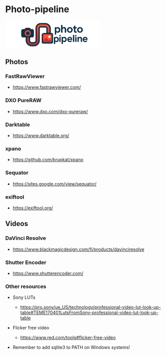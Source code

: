 # Photo-pipeline


<img src="banner.png" alt="Logo" width="300">

## Photos

### FastRawViewer

- https://www.fastrawviewer.com/

### DXO PureRAW

- https://www.dxo.com/dxo-pureraw/

### Darktable

- https://www.darktable.org/

### xpano

- https://github.com/krupkat/xpano

### Sequator

- https://sites.google.com/view/sequator/

### exiftool

- https://exiftool.org/

## Videos

### DaVinci Resolve

- https://www.blackmagicdesign.com/fi/products/davinciresolve

### Shutter Encoder

- https://www.shutterencoder.com/

### Other resources

- Sony LUTs 
    - https://pro.sony/ue_US/technology/professional-video-lut-look-up-table#TEME170401LutsFromSony-professional-video-lut-look-up-table
- Flicker free video
    - https://www.red.com/tools#flicker-free-video

- Remember to add sqlite3 to PATH on Windows systems!